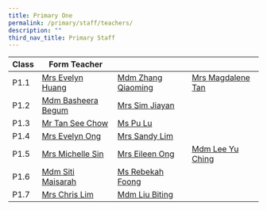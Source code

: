 ```yaml
---
title: Primary One
permalink: /primary/staff/teachers/
description: ""
third_nav_title: Primary Staff
---
```

| Class | Form Teacher | | |
| -------- | -------- | -------- |-------- |
|P1.1| [Mrs Evelyn Huang ](huang_yulin_evelyn@schools.gov.sg)| [Mdm Zhang Qiaoming](zhang_qiao_ming@schools.gov.sg) | [Mrs Magdalene Tan](Magdalene_kooi_kg@moe.edu.sg)
|P1.2| [Mdm Basheera Begum ](basheera_begum_syed_sult@schools.gov.sg)|[Mrs Sim Jiayan](sim_jiayan@schools.gov.sg)| 
|P1.3|[Mr Tan See Chow](tan_see_chow@schools.gov.sg) | [Ms Pu Lu](pu_lu@schools.gov.sg)|
|P1.4| [Mrs Evelyn Ong ](tan_ee_ming_evelyn@schools.gov.sg) |[Mrs Sandy Lim](yu_pui_shan@schools.gov.sg)|
|P1.5|[Mrs Michelle Sin](michelle_sin@schools.gov.sg) |[Mrs Eileen Ong](ngui_shu_may_eileen@schools.gov.sg)| [Mdm Lee Yu Ching ](lee_yu_ching_hephzibah@moe.edu.sg )
|P1.6|[Mdm Siti Maisarah](siti_maisarah_mohamed_wafa@schools.gov.sg)|[Ms Rebekah Foong ](foong_chen_kai_rebekah@schools.gov.sg)|
|P1.7|[Mrs Chris Lim](yap_lay_chin@schools.gov.sg)|[Mdm Liu Biting](liu_biting@schools.gov.sg)|